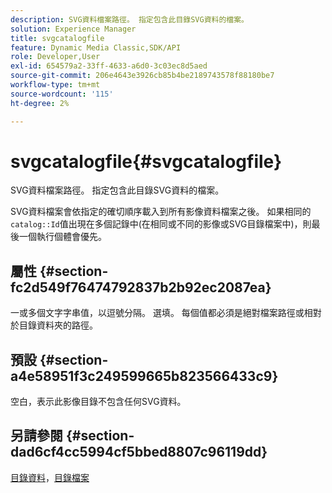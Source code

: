 ```yaml
---
description: SVG資料檔案路徑。 指定包含此目錄SVG資料的檔案。
solution: Experience Manager
title: svgcatalogfile
feature: Dynamic Media Classic,SDK/API
role: Developer,User
exl-id: 654579a2-33ff-4633-a6d0-3c03ec8d5aed
source-git-commit: 206e4643e3926cb85b4be2189743578f88180be7
workflow-type: tm+mt
source-wordcount: '115'
ht-degree: 2%

---
```


# svgcatalogfile{#svgcatalogfile}

SVG資料檔案路徑。 指定包含此目錄SVG資料的檔案。

SVG資料檔案會依指定的確切順序載入到所有影像資料檔案之後。 如果相同的`catalog::Id`值出現在多個記錄中(在相同或不同的影像或SVG目錄檔案中)，則最後一個執行個體會優先。

## 屬性 {#section-fc2d549f76474792837b2b92ec2087ea}

一或多個文字字串值，以逗號分隔。 選填。 每個值都必須是絕對檔案路徑或相對於目錄資料夾的路徑。

## 預設 {#section-a4e58951f3c249599665b823566433c9}

空白，表示此影像目錄不包含任何SVG資料。

## 另請參閱 {#section-dad6cf4cc5994cf5bbed8807c96119dd}

[目錄資料](../../../../../is-api/image-catalog/image-serving-api-ref/c-image-catalog-reference/c-overview/c-catalog-data-fields/c-catalog-data-fields.md#concept-b19581028ec44f98b9f5943624403d29)，[目錄檔案](../../../../../is-api/image-catalog/image-serving-api-ref/c-image-catalog-reference/c-attributes-reference/r-catalogfile.md#reference-16498bb4cb33458697c1ab002ea8db79)
